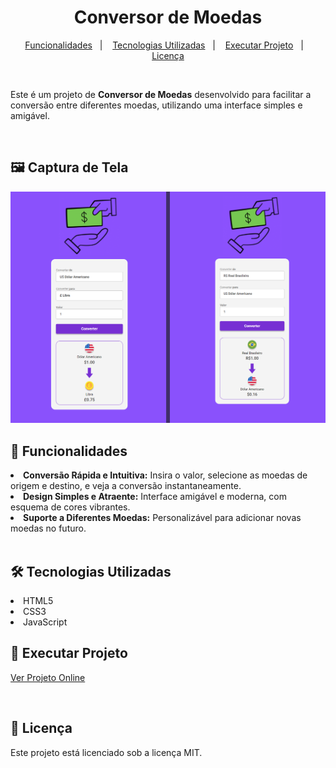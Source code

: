 <h1 align=center>Conversor de Moedas </h1>



<p align="center">
  <a href="#-funcionalidades">Funcionalidades</a>&nbsp;&nbsp;&nbsp;|&nbsp;&nbsp;&nbsp;
  <a href="#-tecnologias-utilizadas">Tecnologias Utilizadas</a>&nbsp;&nbsp;&nbsp;|&nbsp;&nbsp;&nbsp;
  <a href="#-excuta-projeto">Executar Projeto</a>&nbsp;&nbsp;&nbsp;|&nbsp;&nbsp;&nbsp;
  <a href="#-licença">Licença</a>

  
</p>




<br>
<p>Este é um projeto de <b>Conversor de Moedas</b> desenvolvido para facilitar a conversão entre diferentes moedas, utilizando uma interface simples e amigável.</p>
<br>

## 🖼️ Captura de Tela

<img src="https://github.com/matheeusaraujo/conversor-moedas/blob/master/readme.png" width="1000">
<br>

## 🚀 Funcionalidades

<li><b>Conversão Rápida e Intuitiva:</b> Insira o valor, selecione as moedas de origem e destino, e veja a conversão instantaneamente.</li>
<li><b>Design Simples e Atraente:</b> Interface amigável e moderna, com esquema de cores vibrantes.</li>
<li><b>Suporte a Diferentes Moedas:</b> Personalizável para adicionar novas moedas no futuro.</li>
<br>

## 🛠 Tecnologias Utilizadas

<li>HTML5</li>
<li>CSS3</li>
<li>JavaScript</li>

## 🧩 Executar Projeto

<a href="https://matheeusaraujo.github.io/conversor-moedas/">Ver Projeto Online</a>

<br>

## 📜 Licença

<p>Este projeto está licenciado sob a licença MIT.</p>


